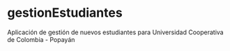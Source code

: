 # gestionEstudiantes
Aplicación de gestión de nuevos estudiantes para Universidad Cooperativa de Colombia - Popayán
